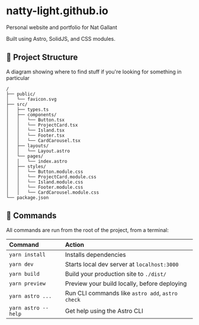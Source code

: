 # natty-light.github.io
Personal website and portfolio for Nat Gallant

Built using Astro, SolidJS, and CSS modules.

## 🚀 Project Structure

A diagram showing where to find stuff if you're looking for something in particular

```
/
├── public/
│   └── favicon.svg
├── src/
│   ├── types.ts
│   ├── components/
│   │   └── Button.tsx
│   │   └── ProjectCard.tsx
│   │   └── Island.tsx
│   │   └── Footer.tsx
│   │   └── CardCarousel.tsx 
│   ├── layouts/
│   │   └── Layout.astro
│   └── pages/
│   │   └── index.astro
│   ├── styles/
│   │   └── Button.module.css
│   │   └── ProjectCard.module.css
│   │   └── Island.module.css
│   │   └── Footer.module.css
│   │   └── CardCarousel.module.css
└── package.json
```

## 🧞 Commands

All commands are run from the root of the project, from a terminal:

| Command                | Action                                           |
| :--------------------- | :----------------------------------------------- |
| `yarn install`         | Installs dependencies                            |
| `yarn dev`             | Starts local dev server at `localhost:3000`      |
| `yarn build`           | Build your production site to `./dist/`          |
| `yarn preview`         | Preview your build locally, before deploying     |
| `yarn astro ...`       | Run CLI commands like `astro add`, `astro check` |
| `yarn astro --help`    | Get help using the Astro CLI                     |
